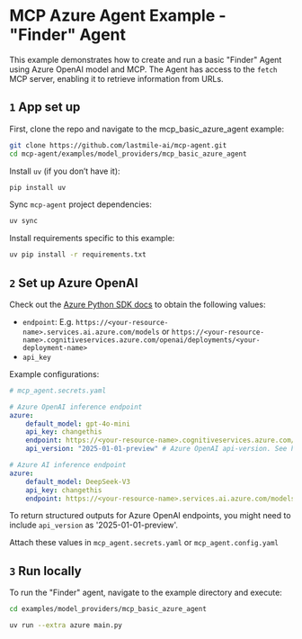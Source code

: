 # MCP Azure Agent Example - "Finder" Agent

This example demonstrates how to create and run a basic "Finder" Agent using Azure OpenAI model and MCP. The Agent has access to the `fetch` MCP server, enabling it to retrieve information from URLs.

## `1` App set up

First, clone the repo and navigate to the mcp_basic_azure_agent example:

```bash
git clone https://github.com/lastmile-ai/mcp-agent.git
cd mcp-agent/examples/model_providers/mcp_basic_azure_agent
```

Install `uv` (if you don’t have it):

```bash
pip install uv
```

Sync `mcp-agent` project dependencies:

```bash
uv sync
```

Install requirements specific to this example:

```bash
uv pip install -r requirements.txt
```

## `2` Set up Azure OpenAI

Check out the [Azure Python SDK docs](https://learn.microsoft.com/en-us/python/api/overview/azure/ai-inference-readme?view=azure-python-preview#getting-started) to obtain the following values:

- `endpoint`: E.g. `https://<your-resource-name>.services.ai.azure.com/models` or `https://<your-resource-name>.cognitiveservices.azure.com/openai/deployments/<your-deployment-name>`
- `api_key`

Example configurations:

```yaml
# mcp_agent.secrets.yaml

# Azure OpenAI inference endpoint
azure:
    default_model: gpt-4o-mini
    api_key: changethis
    endpoint: https://<your-resource-name>.cognitiveservices.azure.com/openai/deployments/<your-deployment-name>
    api_version: "2025-01-01-preview" # Azure OpenAI api-version. See https://aka.ms/azsdk/azure-ai-inference/azure-openai-api-versions

# Azure AI inference endpoint
azure:
    default_model: DeepSeek-V3
    api_key: changethis
    endpoint: https://<your-resource-name>.services.ai.azure.com/models
```

To return structured outputs for Azure OpenAI endpoints, you might need to include `api_version` as '2025-01-01-preview'.

Attach these values in `mcp_agent.secrets.yaml` or `mcp_agent.config.yaml`

## `3` Run locally

To run the "Finder" agent, navigate to the example directory and execute:

```bash
cd examples/model_providers/mcp_basic_azure_agent

uv run --extra azure main.py
```
